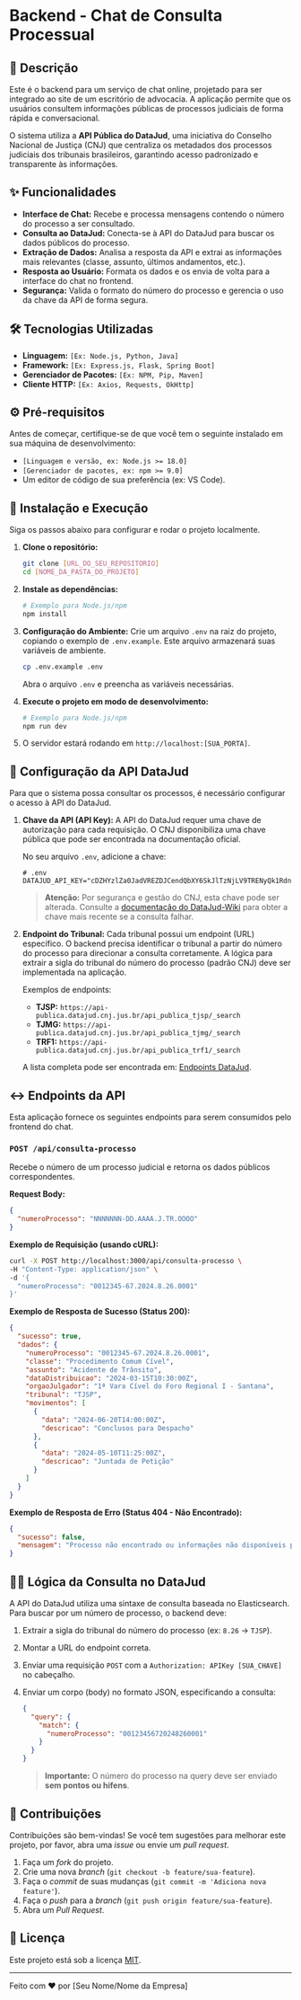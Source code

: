 # Backend - Chat de Consulta Processual

## 📖 Descrição

Este é o backend para um serviço de chat online, projetado para ser integrado ao site de um escritório de advocacia. A aplicação permite que os usuários consultem informações públicas de processos judiciais de forma rápida e conversacional.

O sistema utiliza a **API Pública do DataJud**, uma iniciativa do Conselho Nacional de Justiça (CNJ) que centraliza os metadados dos processos judiciais dos tribunais brasileiros, garantindo acesso padronizado e transparente às informações.

## ✨ Funcionalidades

- **Interface de Chat:** Recebe e processa mensagens contendo o número do processo a ser consultado.
- **Consulta ao DataJud:** Conecta-se à API do DataJud para buscar os dados públicos do processo.
- **Extração de Dados:** Analisa a resposta da API e extrai as informações mais relevantes (classe, assunto, últimos andamentos, etc.).
- **Resposta ao Usuário:** Formata os dados e os envia de volta para a interface do chat no frontend.
- **Segurança:** Valida o formato do número do processo e gerencia o uso da chave da API de forma segura.

## 🛠️ Tecnologias Utilizadas

* **Linguagem:** `[Ex: Node.js, Python, Java]`
* **Framework:** `[Ex: Express.js, Flask, Spring Boot]`
* **Gerenciador de Pacotes:** `[Ex: NPM, Pip, Maven]`
* **Cliente HTTP:** `[Ex: Axios, Requests, OkHttp]`

## ⚙️ Pré-requisitos

Antes de começar, certifique-se de que você tem o seguinte instalado em sua máquina de desenvolvimento:
* `[Linguagem e versão, ex: Node.js >= 18.0]`
* `[Gerenciador de pacotes, ex: npm >= 9.0]`
* Um editor de código de sua preferência (ex: VS Code).

## 🚀 Instalação e Execução

Siga os passos abaixo para configurar e rodar o projeto localmente.

1.  **Clone o repositório:**
    ```bash
    git clone [URL_DO_SEU_REPOSITORIO]
    cd [NOME_DA_PASTA_DO_PROJETO]
    ```

2.  **Instale as dependências:**
    ```bash
    # Exemplo para Node.js/npm
    npm install
    ```

3.  **Configuração do Ambiente:**
    Crie um arquivo `.env` na raiz do projeto, copiando o exemplo de `.env.example`. Este arquivo armazenará suas variáveis de ambiente.
    ```bash
    cp .env.example .env
    ```
    Abra o arquivo `.env` e preencha as variáveis necessárias.

4.  **Execute o projeto em modo de desenvolvimento:**
    ```bash
    # Exemplo para Node.js/npm
    npm run dev
    ```

5.  O servidor estará rodando em `http://localhost:[SUA_PORTA]`.

## 🔑 Configuração da API DataJud

Para que o sistema possa consultar os processos, é necessário configurar o acesso à API do DataJud.

1.  **Chave da API (API Key):**
    A API do DataJud requer uma chave de autorização para cada requisição. O CNJ disponibiliza uma chave pública que pode ser encontrada na documentação oficial.

    No seu arquivo `.env`, adicione a chave:
    ```env
    # .env
    DATAJUD_API_KEY="cDZHYzlZa0JadVREZDJCendQbXY6SkJlTzNjLV9TRENyQk1RdnFKZGRQdw=="
    ```
    > **Atenção:** Por segurança e gestão do CNJ, esta chave pode ser alterada. Consulte a [documentação do DataJud-Wiki](https://datajud-wiki.cnj.jus.br/api-publica) para obter a chave mais recente se a consulta falhar.

2.  **Endpoint do Tribunal:**
    Cada tribunal possui um endpoint (URL) específico. O backend precisa identificar o tribunal a partir do número do processo para direcionar a consulta corretamente. A lógica para extrair a sigla do tribunal do número do processo (padrão CNJ) deve ser implementada na aplicação.

    Exemplos de endpoints:
    -   **TJSP:** `https://api-publica.datajud.cnj.jus.br/api_publica_tjsp/_search`
    -   **TJMG:** `https://api-publica.datajud.cnj.jus.br/api_publica_tjmg/_search`
    -   **TRF1:** `https://api-publica.datajud.cnj.jus.br/api_publica_trf1/_search`

    A lista completa pode ser encontrada em: [Endpoints DataJud](https://datajud-wiki.cnj.jus.br/api-publica/endpoints/).

## ↔️ Endpoints da API

Esta aplicação fornece os seguintes endpoints para serem consumidos pelo frontend do chat.

### `POST /api/consulta-processo`

Recebe o número de um processo judicial e retorna os dados públicos correspondentes.

**Request Body:**

```json
{
  "numeroProcesso": "NNNNNNN-DD.AAAA.J.TR.OOOO"
}
```

**Exemplo de Requisição (usando cURL):**

```bash
curl -X POST http://localhost:3000/api/consulta-processo \
-H "Content-Type: application/json" \
-d '{
  "numeroProcesso": "0012345-67.2024.8.26.0001"
}'
```

**Exemplo de Resposta de Sucesso (Status 200):**

```json
{
  "sucesso": true,
  "dados": {
    "numeroProcesso": "0012345-67.2024.8.26.0001",
    "classe": "Procedimento Comum Cível",
    "assunto": "Acidente de Trânsito",
    "dataDistribuicao": "2024-03-15T10:30:00Z",
    "orgaoJulgador": "1ª Vara Cível do Foro Regional I - Santana",
    "tribunal": "TJSP",
    "movimentos": [
      {
        "data": "2024-06-20T14:00:00Z",
        "descricao": "Conclusos para Despacho"
      },
      {
        "data": "2024-05-10T11:25:00Z",
        "descricao": "Juntada de Petição"
      }
    ]
  }
}
```

**Exemplo de Resposta de Erro (Status 404 - Não Encontrado):**
```json
{
  "sucesso": false,
  "mensagem": "Processo não encontrado ou informações não disponíveis publicamente."
}
```

## 👨‍💻 Lógica da Consulta no DataJud

A API do DataJud utiliza uma sintaxe de consulta baseada no Elasticsearch. Para buscar por um número de processo, o backend deve:

1.  Extrair a sigla do tribunal do número do processo (ex: `8.26` -> `TJSP`).
2.  Montar a URL do endpoint correta.
3.  Enviar uma requisição `POST` com a `Authorization: APIKey [SUA_CHAVE]` no cabeçalho.
4.  Enviar um corpo (body) no formato JSON, especificando a consulta:

    ```json
    {
      "query": {
        "match": {
          "numeroProcesso": "00123456720248260001"
        }
      }
    }
    ```
    > **Importante:** O número do processo na query deve ser enviado **sem pontos ou hifens**.

## 🤝 Contribuições

Contribuições são bem-vindas! Se você tem sugestões para melhorar este projeto, por favor, abra uma *issue* ou envie um *pull request*.

1.  Faça um *fork* do projeto.
2.  Crie uma nova *branch* (`git checkout -b feature/sua-feature`).
3.  Faça o *commit* de suas mudanças (`git commit -m 'Adiciona nova feature'`).
4.  Faça o *push* para a *branch* (`git push origin feature/sua-feature`).
5.  Abra um *Pull Request*.

## 📄 Licença

Este projeto está sob a licença [MIT](https://choosealicense.com/licenses/mit/).

---
Feito com ❤️ por [Seu Nome/Nome da Empresa]